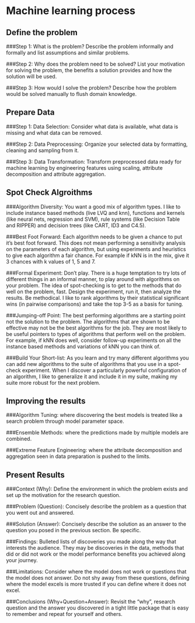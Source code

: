 # Machine learning process

## Define the problem

###Step 1: What is the problem? Describe the problem informally and formally and list assumptions and similar problems.

###Step 2: Why does the problem need to be solved? List your motivation for solving the problem, the benefits a solution provides and how the solution will be used.

###Step 3: How would I solve the problem? Describe how the problem would be solved manually to flush domain knowledge.

## Prepare Data
###Step 1: Data Selection: Consider what data is available, what data is missing and what data can be removed.

###Step 2: Data Preprocessing: Organize your selected data by formatting, cleaning and sampling from it.

###Step 3: Data Transformation: Transform preprocessed data ready for machine learning by engineering features using scaling, attribute decomposition and attribute aggregation.


## Spot Check Algroithms
###Algorithm Diversity: You want a good mix of algorithm types. I like to include instance based methods (live LVQ and knn), functions and kernels (like neural nets, regression and SVM), rule systems (like Decision Table and RIPPER) and decision trees (like CART, ID3 and C4.5).

###Best Foot Forward: Each algorithm needs to be given a chance to put it’s best foot forward. This does not mean performing a sensitivity analysis on the parameters of each algorithm, but using experiments and heuristics to give each algorithm a fair chance. For example if kNN is in the mix, give it 3 chances with k values of 1, 5 and 7.

###Formal Experiment: Don’t play. There is a huge temptation to try lots of different things in an informal manner, to play around with algorithms on your problem. The idea of spot-checking is to get to the methods that do well on the problem, fast. Design the experiment, run it, then analyze the results. Be methodical. I like to rank algorithms by their statistical significant wins (in pairwise comparisons) and take the top 3-5 as a basis for tuning.

###Jumping-off Point: The best performing algorithms are a starting point not the solution to the problem. The algorithms that are shown to be effective may not be the best algorithms for the job. They are most likely to be useful pointers to types of algorithms that perform well on the problem. For example, if kNN does well, consider follow-up experiments on all the instance based methods and variations of kNN you can think of.

###Build Your Short-list: As you learn and try many different algorithms you can add new algorithms to the suite of algorithms that you use in a spot-check experiment. When I discover a particularly powerful configuration of an algorithm, I like to generalize it and include it in my suite, making my suite more robust for the next problem.


## Improving the results

###Algorithm Tuning: where discovering the best models is treated like a search problem through model parameter space.

###Ensemble Methods: where the predictions made by multiple models are combined.

###Extreme Feature Engineering: where the attribute decomposition and aggregation seen in data preparation is pushed to the limits.

## Present Results
###Context (Why): Define the environment in which the problem exists and set up the motivation for the research question.

###Problem (Question): Concisely describe the problem as a question that you went out and answered.

###Solution (Answer): Concisely describe the solution as an answer to the question you posed in the previous section. Be specific.

###Findings: Bulleted lists of discoveries you made along the way that interests the audience. They may be discoveries in the data, methods that did or did not work or the model performance benefits you achieved along your journey.

###Limitations: Consider where the model does not work or questions that the model does not answer. Do not shy away from these questions, defining where the model excels is more trusted if you can define where it does not excel.

###Conclusions (Why+Question+Answer): Revisit the “why”, research question and the answer you discovered in a tight little package that is easy to remember and repeat for yourself and others.

